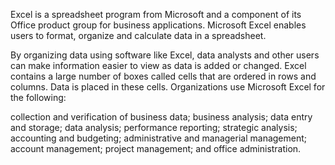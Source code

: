 Excel is a spreadsheet program from Microsoft and a component of its Office product group for business applications. Microsoft Excel enables users to format, organize and calculate data in a spreadsheet.

By organizing data using software like Excel, data analysts and other users can make information easier to view as data is added or changed. Excel contains a large number of boxes called cells that are ordered in rows and columns. Data is placed in these cells.
Organizations use Microsoft Excel for the following:

collection and verification of business data;
business analysis;
data entry and storage;
data analysis;
performance reporting;
strategic analysis;
accounting and budgeting;
administrative and managerial management;
account management;
project management; and
office administration.
